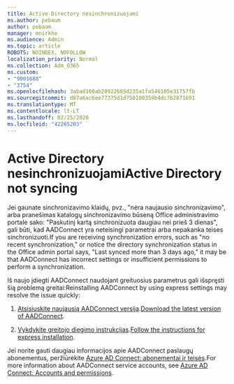 ```yaml
---
title: Active Directory nesinchronizuojami
ms.author: pebaum
author: pebaum
manager: mnirkhe
ms.audience: Admin
ms.topic: article
ROBOTS: NOINDEX, NOFOLLOW
localization_priority: Normal
ms.collection: Adm_O365
ms.custom:
- "9001688"
- "3754"
ms.openlocfilehash: 3abad160ab28922685d235a1fa546105e31757fb
ms.sourcegitcommit: d87a6ac6ee77375d1d750100359b4dc7b2871691
ms.translationtype: MT
ms.contentlocale: lt-LT
ms.lasthandoff: 02/25/2020
ms.locfileid: "42265203"
---
```

# <a name="active-directory-not-syncing"></a><span data-ttu-id="65568-102">Active Directory nesinchronizuojami</span><span class="sxs-lookup"><span data-stu-id="65568-102">Active Directory not syncing</span></span>

<span data-ttu-id="65568-103">Jei gaunate sinchronizavimo klaidų, pvz., "nėra naujausio sinchronizavimo", arba pranešimas katalogų sinchronizavimo būseną Office administravimo portale sako: "Paskutinį kartą sinchronizuota daugiau nei prieš 3 dienas", gali būti, kad AADConnect yra neteisingi parametrai arba nepakanka teises sinchronizuoti.</span><span class="sxs-lookup"><span data-stu-id="65568-103">If you are receiving synchronization errors, such as "no recent synchronization," or notice the directory synchronization status in the Office admin portal says, "Last synced more than 3 days ago," it may be that AADConnect has incorrect settings or insufficient permissions to perform a synchronization.</span></span>  

<span data-ttu-id="65568-104">Iš naujo įdiegti AADConnect naudojant greituosius parametrus gali išspręsti šią problemą greitai:</span><span class="sxs-lookup"><span data-stu-id="65568-104">Reinstalling AADConnect by using express settings may resolve the issue quickly:</span></span>

1. <span data-ttu-id="65568-105">[Atsisiųskite naujausią AADConnect versiją](https://go.microsoft.com/fwlink/?LinkId=615771).</span><span class="sxs-lookup"><span data-stu-id="65568-105">[Download the latest version of AADConnect](https://go.microsoft.com/fwlink/?LinkId=615771).</span></span>

2. <span data-ttu-id="65568-106">[Vykdykite greitojo diegimo instrukcijas](https://docs.microsoft.com/azure/active-directory/hybrid/how-to-connect-install-express).</span><span class="sxs-lookup"><span data-stu-id="65568-106">[Follow the instructions for express installation](https://docs.microsoft.com/azure/active-directory/hybrid/how-to-connect-install-express).</span></span>

<span data-ttu-id="65568-107">Jei norite gauti daugiau informacijos apie AADConnect paslaugų abonementus, peržiūrėkite [Azure AD Connect: abonementai ir teisės](https://docs.microsoft.com/azure/active-directory/hybrid/reference-connect-accounts-permissions).</span><span class="sxs-lookup"><span data-stu-id="65568-107">For more information about AADConnect service accounts, see [Azure AD Connect: Accounts and permissions](https://docs.microsoft.com/azure/active-directory/hybrid/reference-connect-accounts-permissions).</span></span>
